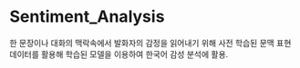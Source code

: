 # Sentiment_Analysis
한 문장이나 대화의 맥락속에서 발화자의 감정을 읽어내기 위해 사전 학습된 문맥 표현 데이터를 활용해 학습된 모델을 이용하여 한국어 감성 분석에 활용.
